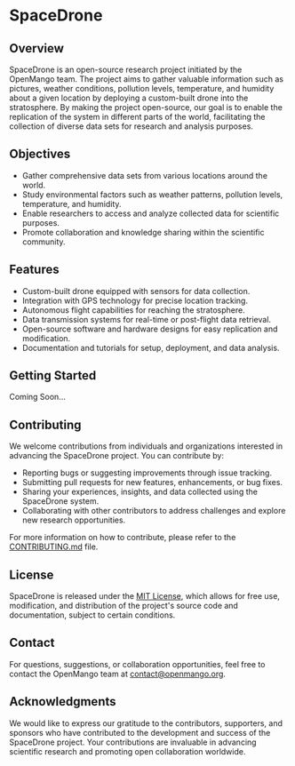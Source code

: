 # SpaceDrone

## Overview
SpaceDrone is an open-source research project initiated by the OpenMango team. The project aims to gather valuable information such as pictures, weather conditions, pollution levels, temperature, and humidity about a given location by deploying a custom-built drone into the stratosphere. By making the project open-source, our goal is to enable the replication of the system in different parts of the world, facilitating the collection of diverse data sets for research and analysis purposes.

## Objectives
- Gather comprehensive data sets from various locations around the world.
- Study environmental factors such as weather patterns, pollution levels, temperature, and humidity.
- Enable researchers to access and analyze collected data for scientific purposes.
- Promote collaboration and knowledge sharing within the scientific community.

## Features
- Custom-built drone equipped with sensors for data collection.
- Integration with GPS technology for precise location tracking.
- Autonomous flight capabilities for reaching the stratosphere.
- Data transmission systems for real-time or post-flight data retrieval.
- Open-source software and hardware designs for easy replication and modification.
- Documentation and tutorials for setup, deployment, and data analysis.

## Getting Started

Coming Soon...

## Contributing
We welcome contributions from individuals and organizations interested in advancing the SpaceDrone project. You can contribute by:

- Reporting bugs or suggesting improvements through issue tracking.
- Submitting pull requests for new features, enhancements, or bug fixes.
- Sharing your experiences, insights, and data collected using the SpaceDrone system.
- Collaborating with other contributors to address challenges and explore new research opportunities.

For more information on how to contribute, please refer to the [CONTRIBUTING.md](CONTRIBUTING.md) file.

## License
SpaceDrone is released under the [MIT License](LICENSE), which allows for free use, modification, and distribution of the project's source code and documentation, subject to certain conditions.

## Contact
For questions, suggestions, or collaboration opportunities, feel free to contact the OpenMango team at [contact@openmango.org](mailto:contact@openmango.org).

## Acknowledgments
We would like to express our gratitude to the contributors, supporters, and sponsors who have contributed to the development and success of the SpaceDrone project. Your contributions are invaluable in advancing scientific research and promoting open collaboration worldwide.

